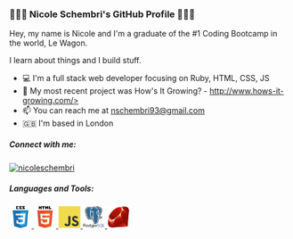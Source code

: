 <h3>👩🏻‍💻 Nicole Schembri's GitHub Profile 👩🏻‍💻</h3>


Hey, my name is Nicole and I'm a graduate of the #1 Coding Bootcamp in the world, Le Wagon.

I learn about things and I build stuff. 

- 💻 I'm a full stack web developer focusing on Ruby, HTML, CSS, JS
- 🌱 My most recent project was How's It Growing? - http://www.hows-it-growing.com/> 
- 📫 You can reach me at nschembri93@gmail.com 
- 🇬🇧 I'm based in London

<h5 align="left">Connect with me:</h5>
<p align="left">
<a href="https://linkedin.com/in/nicoleschembri" target="blank"><img align="center" src="https://cdn.jsdelivr.net/npm/simple-icons@3.0.1/icons/linkedin.svg" alt="nicoleschembri" height="30" width="40" /></a>
</p>

<h5 align="left">Languages and Tools:</h5>
<p align="left"> <a href="https://www.w3schools.com/css/" target="_blank"> <img src="https://raw.githubusercontent.com/devicons/devicon/master/icons/css3/css3-original-wordmark.svg" alt="css3" width="40" height="40"/> </a> <a href="https://www.w3.org/html/" target="_blank"> <img src="https://raw.githubusercontent.com/devicons/devicon/master/icons/html5/html5-original-wordmark.svg" alt="html5" width="40" height="40"/> </a> <a href="https://developer.mozilla.org/en-US/docs/Web/JavaScript" target="_blank"> <img src="https://raw.githubusercontent.com/devicons/devicon/master/icons/javascript/javascript-original.svg" alt="javascript" width="40" height="40"/> </a> <a href="https://www.postgresql.org" target="_blank"> <img src="https://raw.githubusercontent.com/devicons/devicon/master/icons/postgresql/postgresql-original-wordmark.svg" alt="postgresql" width="40" height="40"/> </a> <a href="https://www.ruby-lang.org/en/" target="_blank"> <img src="https://raw.githubusercontent.com/devicons/devicon/master/icons/ruby/ruby-original.svg" alt="ruby" width="40" height="40"/> </a> </p>
